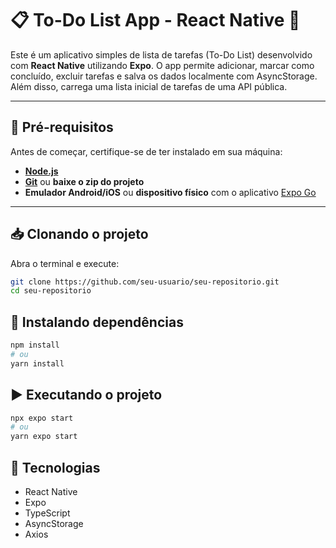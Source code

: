 # 📋 To-Do List App - React Native 🚀

Este é um aplicativo simples de lista de tarefas (To-Do List) desenvolvido com **React Native** utilizando **Expo**. O app permite adicionar, marcar como concluído, excluir tarefas e salva os dados localmente com AsyncStorage. Além disso, carrega uma lista inicial de tarefas de uma API pública.

---

## 📌 **Pré-requisitos**

Antes de começar, certifique-se de ter instalado em sua máquina:

- **[Node.js](https://nodejs.org/)**
- **[Git](https://git-scm.com/)** ou **baixe o zip do projeto**
- **Emulador Android/iOS** ou **dispositivo físico** com o aplicativo [Expo Go](https://expo.dev/client)

---

## 📥 **Clonando o projeto**

Abra o terminal e execute:

```bash
git clone https://github.com/seu-usuario/seu-repositorio.git
cd seu-repositorio
```

## 🔧 **Instalando dependências**

```bash
npm install
# ou
yarn install
```
## ▶️ **Executando o projeto**

```bash
npx expo start
# ou
yarn expo start
```

## 🔗 **Tecnologias**

- React Native
- Expo
- TypeScript
- AsyncStorage
- Axios